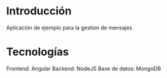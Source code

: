 # Introducción
Aplicación de ejemplo para la gestion de mensajes

# Tecnologías
Frontend: Angular
Backend: NodeJS
Base de datos: MongoDB
